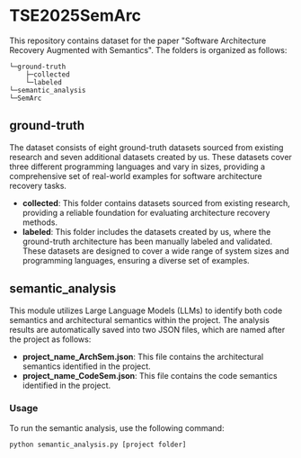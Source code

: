 # TSE2025SemArc
This repository contains dataset for the paper "Software Architecture Recovery Augmented with Semantics".
The folders is organized as follows:
````
└─ground-truth
    ├─collected
    └─labeled
└─semantic_analysis
└─SemArc
````
## ground-truth
The dataset consists of eight ground-truth datasets sourced from existing research and seven additional datasets created by us. These datasets cover three different programming languages and vary in sizes, providing a comprehensive set of real-world examples for software architecture recovery tasks.
- **collected**: This folder contains datasets sourced from existing research, providing a reliable foundation for evaluating architecture recovery methods.
- **labeled**: This folder includes the datasets created by us, where the ground-truth architecture has been manually labeled and validated. These datasets are designed to cover a wide range of system sizes and programming languages, ensuring a diverse set of examples.

## semantic_analysis
This module utilizes Large Language Models (LLMs) to identify both code semantics and architectural semantics within the project. The analysis results are automatically saved into two JSON files, which are named after the project as follows:

- **project_name_ArchSem.json**: This file contains the architectural semantics identified in the project.
- **project_name_CodeSem.json**: This file contains the code semantics identified in the project.

### Usage
To run the semantic analysis, use the following command:

```bash
python semantic_analysis.py [project folder]
